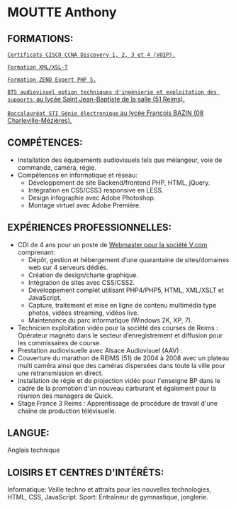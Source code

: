 # MOUTTE Anthony

## FORMATIONS:

[`Certificats CISCO CCNA Discovery 1, 2, 3 et 4 (VOIP).`](formations/05-reseaux-informatique-telecom.md)

[`Formation XML/XSL-T`](formations/04-xsl.md)

[`Formation ZEND Expert PHP 5.`](formations/03-php-expert.md)

[`BTS audiovisuel option techniques d'ingénierie et exploitation des supports`, au lycée Saint Jean-Baptiste de la salle (51 Reims).](formations/02-bts.md)

[`Baccalauréat STI Génie électronique` au lycée François BAZIN (08 Charleville-Mézières).](formations/01-baccalaureat.md)

## COMPÉTENCES:

 - Installation des équipements audiovisuels tels que mélangeur, voie de commande, caméra, régie.
 - Compétences en informatique et réseau:
   - Développement de site Backend/frontend PHP, HTML, jQuery.
   - Intégration en CSS/CSS3 responsive en LESS.
   - Design infographie avec Adobe Photoshop.
   - Montage virtuel avec Adobe Première.
   
## EXPÉRIENCES PROFESSIONNELLES:

 - CDI de 4 ans pour un poste de [Webmaster pour la société V.com](experiences/02-v.communications.md) comprenant:
   - Dépôt, gestion et hébergement d’une quarantaine de sites/domaines web sur 4 serveurs dédiés.
   - Création de design/charte graphique.
   - Intégration de sites avec CSS/CSS2.
   - Développement complet utilisant PHP4/PHP5, HTML, XML/XSLT et JavaScript.
   - Capture, traitement et mise en ligne de contenu multimédia type photos, vidéos streaming, vidéos live.
   - Maintenance du parc informatique (Windows 2K, XP, 7).
 - Technicien exploitation vidéo pour la société des courses de Reims : Opérateur magnéto dans le secteur d’enregistrement et diffusion pour les commissaires de course.
 - Prestation audiovisuelle avec Alsace Audiovisuel (AAV) :
 - Couverture du marathon de REIMS (51) de 2004 à 2008 avec un plateau multi caméra ainsi que des caméras dispersées dans toute la ville pour une retransmission en direct.
 - Installation de régie et de projection vidéo pour l'enseigne BP dans le cadre de la promotion d'un nouveau carburant et également pour la réunion des managers de Quick.
 - Stage France 3 Reims : Apprentissage de procédure de travail d'une chaîne de production télévisuelle.

## LANGUE:

Anglais technique

## LOISIRS ET CENTRES D'INTÉRÊTS:

Informatique: Veille techno et attraits pour les nouvelles technologies, HTML, CSS, JavaScript.
Sport: Entraîneur de gymnastique, jonglerie.
